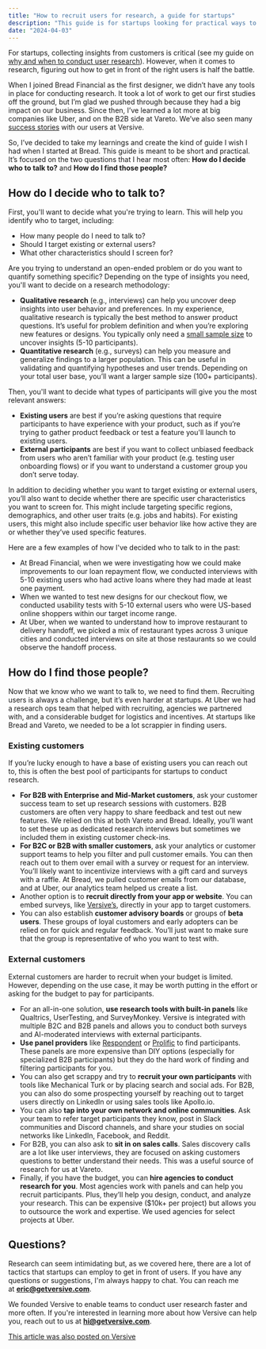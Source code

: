 ```yaml
---
title: "How to recruit users for research, a guide for startups"
description: "This guide is for startups looking for practical ways to recruit participants for user research. We'll cover actionable tips on how to get started."
date: "2024-04-03"
---
```


For startups, collecting insights from customers is critical (see my guide on [why and when to conduct user research](https://www.getversive.com/blog/why-and-when-conduct-research)). However, when it comes to research, figuring out how to get in front of the right users is half the battle.

When I joined Bread Financial as the first designer, we didn’t have any tools in place for conducting research. It took a lot of work to get our first studies off the ground, but I’m glad we pushed through because they had a big impact on our business. Since then, I’ve learned a lot more at big companies like Uber, and on the B2B side at Vareto. We’ve also seen many [success stories](https://www.getversive.com/blog/versive-olaclick) with our users at Versive.

So, I’ve decided to take my learnings and create the kind of guide I wish I had when I started at Bread. This guide is meant to be short and practical. It’s focused on the two questions that I hear most often: **How do I decide who to talk to?** and **How do I find those people?**

## How do I decide who to talk to?

First, you'll want to decide what you're trying to learn. This will help you identify who to target, including:

- How many people do I need to talk to?
- Should I target existing or external users?
- What other characteristics should I screen for?

Are you trying to understand an open-ended problem or do you want to quantify something specific? Depending on the type of insights you need, you'll want to decide on a research methodology:

- **Qualitative research** (e.g., interviews) can help you uncover deep insights into user behavior and preferences. In my experience, qualitative research is typically the best method to answer product questions. It’s useful for problem definition and when you’re exploring new features or designs. You typically only need a [small sample size](https://www.nngroup.com/articles/why-you-only-need-to-test-with-5-users/) to uncover insights (5-10 participants).
- **Quantitative research** (e.g., surveys) can help you measure and generalize findings to a larger population. This can be useful in validating and quantifying hypotheses and user trends. Depending on your total user base, you’ll want a larger sample size (100+ participants).

Then, you'll want to decide what types of participants will give you the most relevant answers:

- **Existing users** are best if you’re asking questions that require participants to have experience with your product, such as if you’re trying to gather product feedback or test a feature you'll launch to existing users.
- **External participants** are best if you want to collect unbiased feedback from users who aren’t familiar with your product (e.g. testing user onboarding flows) or if you want to understand a customer group you don’t serve today.

In addition to deciding whether you want to target existing or external users, you’ll also want to decide whether there are specific user characteristics you want to screen for. This might include targeting specific regions, demographics, and other user traits (e.g. jobs and habits). For existing users, this might also include specific user behavior like how active they are or whether they’ve used specific features.

Here are a few examples of how I've decided who to talk to in the past:

- At Bread Financial, when we were investigating how we could make improvements to our loan repayment flow, we conducted interviews with 5-10 existing users who had active loans where they had made at least one payment.
- When we wanted to test new designs for our checkout flow, we conducted usability tests with 5-10 external users who were US-based online shoppers within our target income range.
- At Uber, when we wanted to understand how to improve restaurant to delivery handoff, we picked a mix of restaurant types across 3 unique cities and conducted interviews on site at those restaurants so we could observe the handoff process.

## How do I find those people?

Now that we know who we want to talk to, we need to find them. Recruiting users is always a challenge, but it’s even harder at startups. At Uber we had a research ops team that helped with recruiting, agencies we partnered with, and a considerable budget for logistics and incentives. At startups like Bread and Vareto, we needed to be a lot scrappier in finding users.

### Existing customers

If you’re lucky enough to have a base of existing users you can reach out to, this is often the best pool of participants for startups to conduct research.

- **For B2B with Enterprise and Mid-Market customers**, ask your customer success team to set up research sessions with customers. B2B customers are often very happy to share feedback and test out new features. We relied on this at both Vareto and Bread. Ideally, you’ll want to set these up as dedicated research interviews but sometimes we included them in existing customer check-ins.
- **For B2C or B2B with smaller customers**, ask your analytics or customer support teams to help you filter and pull customer emails. You can then reach out to them over email with a survey or request for an interview. You’ll likely want to incentivize interviews with a gift card and surveys with a raffle. At Bread, we pulled customer emails from our database, and at Uber, our analytics team helped us create a list.
- Another option is to **recruit directly from your app or website**. You can embed surveys, like [Versive’s](https://getversive.com), directly in your app to target customers.
- You can also establish **customer advisory boards** or groups of **beta users**. These groups of loyal customers and early adopters can be relied on for quick and regular feedback. You’ll just want to make sure that the group is representative of who you want to test with.

### External customers

External customers are harder to recruit when your budget is limited. However, depending on the use case, it may be worth putting in the effort or asking for the budget to pay for participants.

- For an all-in-one solution, **use research tools with built-in panels** like Qualtrics, UserTesting, and SurveyMonkey. Versive is integrated with multiple B2C and B2B panels and allows you to conduct both surveys and AI-moderated interviews with external participants.
- **Use panel providers** like [Respondent](https://www.respondent.io/) or [Prolific](https://www.prolific.com/) to find participants. These panels are more expensive than DIY options (especially for specialized B2B participants) but they do the hard work of finding and filtering participants for you.
- You can also get scrappy and try to **recruit your own participants** with tools like Mechanical Turk or by placing search and social ads. For B2B, you can also do some prospecting yourself by reaching out to target users directly on LinkedIn or using sales tools like Apollo.io.
- You can also **tap into your own network and online communities**. Ask your team to refer target participants they know, post in Slack communities and Discord channels, and share your studies on social networks like LinkedIn, Facebook, and Reddit.
- For B2B, you can also ask to **sit in on sales calls**. Sales discovery calls are a lot like user interviews, they are focused on asking customers questions to better understand their needs. This was a useful source of research for us at Vareto.
- Finally, if you have the budget, you can **hire agencies to conduct research for you**. Most agencies work with panels and can help you recruit participants. Plus, they’ll help you design, conduct, and analyze your research. This can be expensive ($10k+ per project) but allows you to outsource the work and expertise. We used agencies for select projects at Uber.

## Questions?

Research can seem intimidating but, as we covered here, there are a lot of tactics that startups can employ to get in front of users. If you have any questions or suggestions, I'm always happy to chat. You can reach me at **[eric@getversive.com](mailto:eric@getversive.com)**.

We founded Versive to enable teams to conduct user research faster and more often. If you're interested in learning more about how Versive can help you, reach out to us at **[hi@getversive.com](mailto:hi@getversive.com)**.

[This article was also posted on Versive](https://www.getversive.com/blog/how-to-users-for-research)

